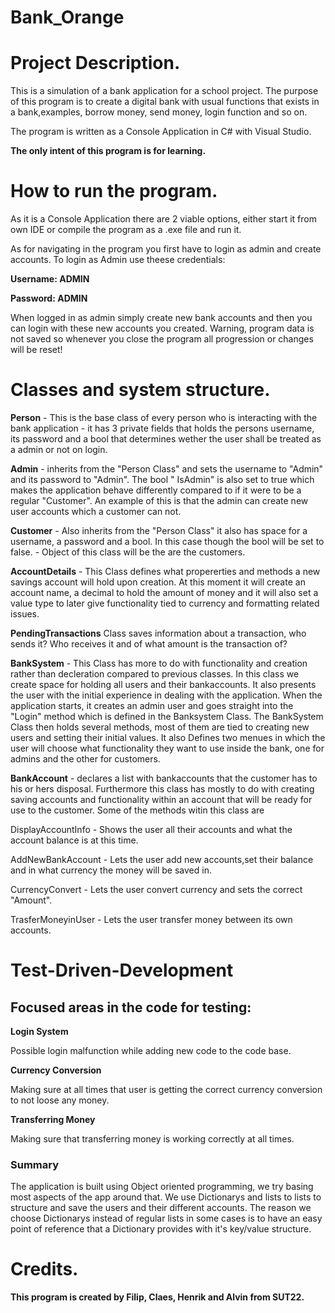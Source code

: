 # Bank_Orange

# Project Description.

This is a simulation of a bank application for a school project. The purpose of this program is to create a 
digital bank with usual functions that exists in a bank,examples, borrow money, send money, login function and so on.

The program is written as a Console Application in C# with Visual Studio.

**The only intent of this program is for learning.**

# How to run the program.

As it is a Console Application there are 2 viable options, either start it from own IDE or compile the program as a .exe file and run it.

As for navigating in the program you first have to login as admin and create accounts. To login as Admin use theese credentials: 

**Username: ADMIN**

**Password: ADMIN**


When logged in as admin simply create new bank accounts and then you can login with these new accounts you created.
Warning, program data is not saved so whenever you close the program all progression or changes will be reset!

# Classes and system structure.

**Person** - This is the base class of every person who is interacting with the bank application - it has 3 private fields that holds the persons username, its password and a bool that determines wether the user shall be treated as a admin or not on login.

**Admin** - inherits from the "Person Class" and sets the username to "Admin" and its password to "Admin". The bool " IsAdmin" is also set to true which makes the application behave differently compared to if it were to be a regular "Customer". An example of this is that the admin can create new user accounts which a customer can not.

**Customer** - Also inherits from the "Person Class" it also has space for a username, a password and a bool. In this case though the bool will be set to false. - Object of this class will be the are the customers.

**AccountDetails** - This Class defines what propererties and methods a new savings account will hold upon creation. At this moment it will create an account name, a decimal to hold the amount of money and it will also set a value type to later give functionality tied to currency and formatting related issues.

**PendingTransactions**
Class saves information about a transaction, who sends it? Who receives it and of what amount is the transaction of?

**BankSystem** - This Class has more to do with functionality and creation rather than decleration compared to previous classes. In this class we create space for holding all users and their bankaccounts. It also presents the user with the initial experience in dealing with the application. When the application starts, it creates an admin user and goes straight into the "Login" method which is defined in the Banksystem Class. The BankSystem Class then holds several methods, most of them are tied to creating new users and setting their initial values. It also Defines two menues in which the user will choose what functionality they want to use inside the bank, one for admins and the other for customers. 

**BankAccount** - declares a list with bankaccounts that the customer has to his or hers disposal. Furthermore this class has mostly to do with creating saving accounts and functionality within an account that will be ready for use to the customer. Some of the methods witin this class are 

DisplayAccountInfo - Shows the user all their accounts and what the account balance is at this time.

AddNewBankAccount - Lets the user add new accounts,set their balance and in what currency the money will be saved in.

CurrencyConvert - Lets the user convert currency and sets the correct "Amount".

TrasferMoneyinUser - Lets the user transfer money between its own accounts.

# Test-Driven-Development
## Focused areas in the code for testing:
**Login System**

Possible login malfunction while adding new code to the code base.

**Currency Conversion**

Making sure at all times that user is getting the correct currency conversion to not loose any money.

**Transferring Money**

Making sure that transferring money is working correctly at all times.

### Summary 
The application is built using Object oriented programming, we try basing most aspects of the app around that. We use Dictionarys and lists to lists to structure and save the users and their different accounts. The reason we choose Dictionarys instead of regular lists in some cases is to have an easy point of reference that a Dictionary provides with it's key/value structure. 

# Credits.

**This program is created by Filip, Claes, Henrik and Alvin from SUT22.**
